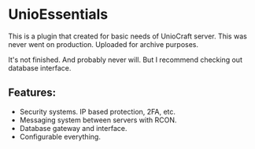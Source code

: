 # UnioEssentials
This is a plugin that created for basic needs of UnioCraft server. This was never went on production. Uploaded for archive purposes.

It's not finished. And probably never will. But I recommend checking out database interface.

## Features:
- Security systems. IP based protection, 2FA, etc.
- Messaging system between servers with RCON.
- Database gateway and interface. 
- Configurable everything.
